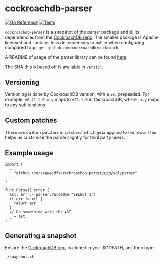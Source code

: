 # cockroachdb-parser

[![Go Reference](https://pkg.go.dev/badge/github.com/seaweedfs/cockroachdb-parser.svg)](https://pkg.go.dev/github.com/seaweedfs/cockroachdb-parser)
[![Tests](https://github.com/seaweedfs/cockroachdb-parser/actions/workflows/go.yml/badge.svg)](https://github.com/seaweedfs/cockroachdb-parser/actions/workflows/go.yml)

`cockroachdb-parser` is a snapshot of the parser package and
all its dependencies from the [CockroachDB repo][repo]. The
smaller package is Apache licensed and contains less dependencies
to pull in when configuring compared to `go get github.com/cockroachdb/cockroach`.

A README of usage of the parser library can be found [here][parserreadme].

The SHA this is based off is available in `version`.

## Versioning

Versioning is done by CockroachDB version, with a `v0.` prepended.
For example, `v0.22.1.0.x.y` maps to `v22.1.0` in CockroachDB, where
`.x.y` maps to any subiterations.

## Custom patches

There are custom patches in `patches/` which gets applied to the repo.
This helps us customise the parser slightly for third party users.

## Example usage

```
import (
  ...
	"github.com/seaweedfs/cockroachdb-parser/pkg/sql/parser"
  ...
)

func Parse() error {
  ast, err := parser.ParseOne("SELECT 1")
  if err != nil {
    return err
  }
  // Do something with the AST
  _ = ast
}
```

## Generating a snapshot

Ensure the [CockroachDB repo][repo] is cloned in your $GOPATH, and then type:

```sh
./snapshot.sh
```

[repo]: https://github.com/cockroachdb/cockroach
[parserreadme]: pkg/sql/parser/README.md
